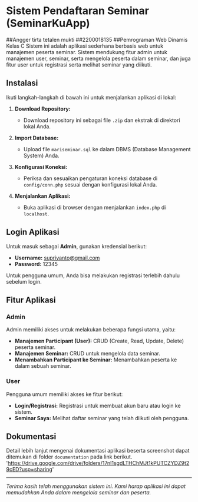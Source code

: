 # Sistem Pendaftaran Seminar (SeminarKuApp)

##Angger tirta tetalen mukti
##2200018135
##Pemrograman Web Dinamis Kelas C
Sistem ini adalah aplikasi sederhana berbasis web untuk manajemen peserta seminar. Sistem mendukung fitur admin untuk manajemen user, seminar, serta mengelola peserta dalam seminar, dan juga fitur user untuk registrasi serta melihat seminar yang diikuti.

## Instalasi

Ikuti langkah-langkah di bawah ini untuk menjalankan aplikasi di lokal:

1. **Download Repository:**
   - Download repository ini sebagai file `.zip` dan ekstrak di direktori lokal Anda.

2. **Import Database:**
   - Upload file `mariseminar.sql` ke dalam DBMS (Database Management System) Anda.

3. **Konfigurasi Koneksi:**
   - Periksa dan sesuaikan pengaturan koneksi database di `config/conn.php` sesuai dengan konfigurasi lokal Anda.

4. **Menjalankan Aplikasi:**
   - Buka aplikasi di browser dengan menjalankan `index.php` di `localhost`.

## Login Aplikasi

Untuk masuk sebagai **Admin**, gunakan kredensial berikut:
- **Username:** supriyanto@gmail.com
- **Password:** 12345

Untuk pengguna umum, Anda bisa melakukan registrasi terlebih dahulu sebelum login.

## Fitur Aplikasi

### Admin
Admin memiliki akses untuk melakukan beberapa fungsi utama, yaitu:
- **Manajemen Participant (User):** CRUD (Create, Read, Update, Delete) peserta seminar.
- **Manajemen Seminar:** CRUD untuk mengelola data seminar.
- **Menambahkan Participant ke Seminar:** Menambahkan peserta ke dalam sebuah seminar.

### User
Pengguna umum memiliki akses ke fitur berikut:
- **Login/Registrasi:** Registrasi untuk membuat akun baru atau login ke sistem.
- **Seminar Saya:** Melihat daftar seminar yang telah diikuti oleh pengguna.

## Dokumentasi

Detail lebih lanjut mengenai dokumentasi aplikasi beserta screenshot dapat ditemukan di folder `documentation` pada link berikut.
'https://drive.google.com/drive/folders/17nI1sgdLTHChMJt1kPUTCZYDZ9t29cED?usp=sharing'

---

*Terima kasih telah menggunakan sistem ini. Kami harap aplikasi ini dapat memudahkan Anda dalam mengelola seminar dan peserta.*

